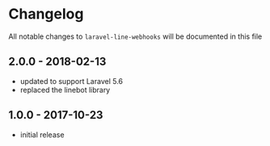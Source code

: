 # Changelog

All notable changes to `laravel-line-webhooks` will be documented in this file

## 2.0.0 - 2018-02-13

- updated to support Laravel 5.6
- replaced the linebot library

## 1.0.0 - 2017-10-23

- initial release
